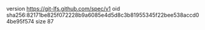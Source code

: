 version https://git-lfs.github.com/spec/v1
oid sha256:82171be825f072228b9a6085e4d5d8c3b81955345f22bee538accd04be95f574
size 87
